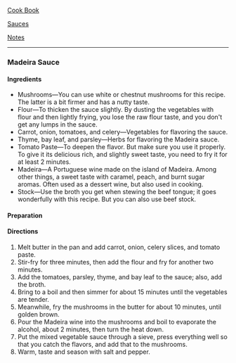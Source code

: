 

[Cook Book](https://github.com/vmsmith/CookBook/blob/master/sauce_madeira.md)   

[Sauces](https://github.com/vmsmith/CookBook/blob/master/sauce.md)   

[Notes](https://github.com/vmsmith/CookBook/blob/master/notes.md)   

-----   

### Madeira Sauce   

#### Ingredients    
* Mushrooms—You can use white or chestnut mushrooms for this recipe. The latter is a bit firmer and has a nutty taste.
* Flour—To thicken the sauce slightly. By dusting the vegetables with flour and then lightly frying, you lose the raw flour taste, and you don't get any lumps in the sauce.
* Carrot, onion, tomatoes, and celery—Vegetables for flavoring the sauce.
* Thyme, bay leaf, and parsley—Herbs for flavoring the Madeira sauce.
* Tomato Paste—To deepen the flavor. But make sure you use it properly. To give it its delicious rich, and slightly sweet taste, you need to fry it for at least 2 minutes.
* Madeira—A Portuguese wine made on the island of Madeira. Among other things, a sweet taste with caramel, peach, and burnt sugar aromas. Often used as a dessert wine, but also used in cooking.
* Stock—Use the broth you get when stewing the beef tongue; it goes wonderfully with this recipe. But you can also use beef stock.


#### Preparation   



#### Directions   

1. Melt butter in the pan and add carrot, onion, celery slices, and tomato paste.   
2. Stir-fry for three minutes, then add the flour and fry for another two minutes.   
3. Add the tomatoes, parsley, thyme, and bay leaf to the sauce; also, add the broth.   
4. Bring to a boil and then simmer for about 15 minutes until the vegetables are tender.   
5. Meanwhile, fry the mushrooms in the butter for about 10 minutes, until golden brown.  
6. Pour the Madeira wine into the mushrooms and boil to evaporate the alcohol, about 2 minutes, then turn the heat down.  
7. Put the mixed vegetable sauce through a sieve, press everything well so that you catch the flavors, and add that to the mushrooms.  
8. Warm, taste and season with salt and pepper.
